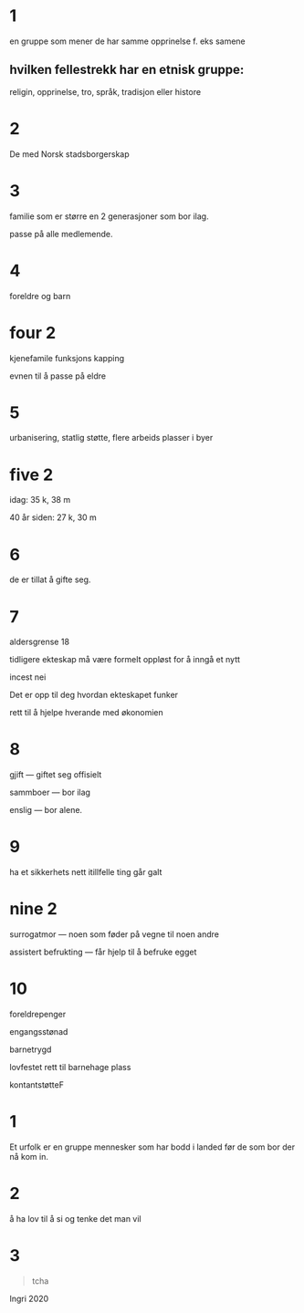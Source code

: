 # 1

en gruppe som mener de har samme opprinelse
f. eks samene

## hvilken fellestrekk har en etnisk gruppe:

religin, opprinelse, tro, språk, tradisjon eller histore

# 2

De med Norsk stadsborgerskap

# 3

familie som er større en 2 generasjoner som bor ilag.

passe på alle medlemende.

# 4

foreldre og barn

# four 2

kjenefamile funksjons kapping

evnen til å passe på eldre

# 5

urbanisering, statlig støtte, flere arbeids plasser i byer

# five 2

idag: 35 k, 38 m

40 år siden: 27 k, 30 m

# 6

de er tillat å gifte seg.

# 7

aldersgrense 18

tidligere ekteskap må være formelt oppløst for å inngå et nytt

incest nei

Det er opp til deg hvordan ekteskapet funker

rett til å hjelpe hverande med økonomien

# 8

gjift &mdash; giftet seg offisielt

sammboer &mdash; bor ilag

enslig &mdash; bor alene.

# 9

ha et sikkerhets nett itillfelle ting går galt

# nine 2

surrogatmor &mdash; noen som føder på vegne til noen andre

assistert befrukting &mdash; får hjelp til å befruke egget

# 10

foreldrepenger

engangsstønad

barnetrygd

lovfestet rett til barnehage plass

kontantstøtteF

# 1

Et urfolk er en gruppe mennesker som har bodd i landed før de som bor der nå kom in.

# 2

å ha lov til å si og tenke det man vil

# 3

> tcha

Ingri 2020
